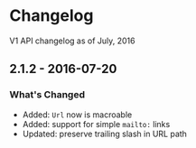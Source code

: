 # Changelog

V1 API changelog as of July, 2016

## 2.1.2 - 2016-07-20

### What's Changed

- Added: `Url` now is macroable
- Added: support for simple `mailto:` links
- Updated: preserve trailing slash in URL path
